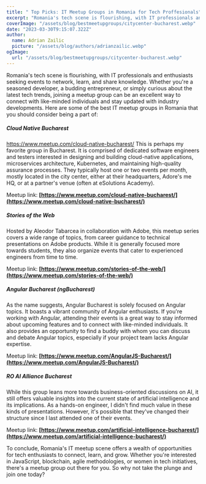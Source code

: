 ```yaml
---
title: " Top Picks: IT Meetup Groups in Romania for Tech Proffesionals"
excerpt: "Romania's tech scene is flourishing, with IT professionals and enthusiasts seeking events to network, learn, and share knowledge. Whether you're a seasoned developer, a budding entrepreneur, or simply curious about the latest tech trends, joining a meetup group can be an excellent way to connect with like-minded individuals and stay updated with industry developments."
coverImage: "/assets/blog/bestmeetupgroups/citycenter-bucharest.webp"
date: "2023-03-30T9:15:07.322Z"
author:
  name: Adrian Zailic
  picture: "/assets/blog/authors/adrianzailic.webp"
ogImage:
  url: "/assets/blog/bestmeetupgroups/citycenter-bucharest.webp"
---
```


Romania's tech scene is flourishing, with IT professionals and enthusiasts seeking events to network, learn, and share knowledge. Whether you're a seasoned developer, a budding entrepreneur, or simply curious about the latest tech trends, joining a meetup group can be an excellent way to connect with like-minded individuals and stay updated with industry developments. Here are some of the best IT meetup groups in Romania that you should consider being a part of:

##### Cloud Native Bucharest
https://www.meetup.com/cloud-native-bucharest/
This is perhaps my favorite group in Bucharest. It is comprised of dedicated software engineers and testers interested in designing and building cloud-native applications, microservices architecture, Kubernetes, and maintaining high-quality assurance processes. They typically host one or two events per month, mostly located in the city center, either at their headquarters, Adore's me HQ, or at a partner's venue (often at eSolutions Academy).

Meetup link: **[https://www.meetup.com/cloud-native-bucharest/](https://www.meetup.com/cloud-native-bucharest/)**   

##### Stories of the Web
Hosted by Aleodor Tabarcea in collaboration with Adobe, this meetup series covers a wide range of topics, from career guidance to technical presentations on Adobe products. While it is generally focused more towards students, they also organize events that cater to experienced engineers from time to time.

Meetup link: **[https://www.meetup.com/stories-of-the-web/](https://www.meetup.com/stories-of-the-web/)**   

##### Angular Bucharest (ngBucharest)
As the name suggests, Angular Bucharest is solely focused on Angular topics. It boasts a vibrant community of Angular enthusiasts. If you're working with Angular, attending their events is a great way to stay informed about upcoming features and to connect with like-minded individuals. It also provides an opportunity to find a buddy with whom you can discuss and debate Angular topics, especially if your project team lacks Angular expertise.

Meetup link: **[https://www.meetup.com/AngularJS-Bucharest/](https://www.meetup.com/AngularJS-Bucharest/)**   

##### RO AI Alliance Bucharest
While this group leans more towards business-oriented discussions on AI, it still offers valuable insights into the current state of artificial intelligence and its implications. As a hands-on engineer, I didn't find much value in these kinds of presentations. However, it's possible that they've changed their structure since I last attended one of their events.

Meetup link: **[https://www.meetup.com/artificial-intelligence-bucharest/](https://www.meetup.com/artificial-intelligence-bucharest/)**   

To conclude, Romania's IT meetup scene offers a wealth of opportunities for tech enthusiasts to connect, learn, and grow. Whether you're interested in JavaScript, blockchain, agile methodologies, or women in tech initiatives, there's a meetup group out there for you. So why not take the plunge and join one today?

